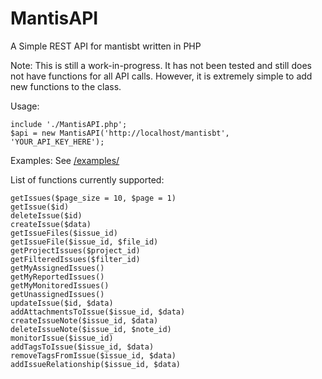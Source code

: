 # MantisAPI
A Simple REST API for mantisbt written in PHP

Note: This is still a work-in-progress. It has not been tested and still does not have functions for all API calls. However, it is extremely simple to add new functions to the class.

Usage:
```
include './MantisAPI.php';
$api = new MantisAPI('http://localhost/mantisbt', 'YOUR_API_KEY_HERE');
```

Examples: See [/examples/](examples/)


List of functions currently supported:

```
getIssues($page_size = 10, $page = 1)
getIssue($id)
deleteIssue($id)
createIssue($data)
getIssueFiles($issue_id)
getIssueFile($issue_id, $file_id)
getProjectIssues($project_id)
getFilteredIssues($filter_id)
getMyAssignedIssues()
getMyReportedIssues()
getMyMonitoredIssues()
getUnassignedIssues()
updateIssue($id, $data)
addAttachmentsToIssue($issue_id, $data)
createIssueNote($issue_id, $data)
deleteIssueNote($issue_id, $note_id)
monitorIssue($issue_id)
addTagsToIssue($issue_id, $data)
removeTagsFromIssue($issue_id, $data)
addIssueRelationship($issue_id, $data)
```